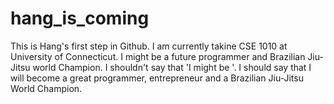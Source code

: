 # hang_is_coming
This is Hang's first step in Github.
I am currently takine CSE 1010 at University of Connecticut.
I might be a future programmer and Brazilian Jiu-Jitsu world Champion.
I shouldn't say that 'I might be '.
I should say that I will become a great programmer, entrepreneur and a Brazilian Jiu-Jitsu World Champion.
